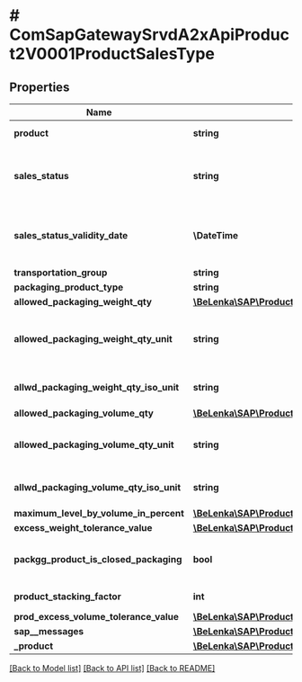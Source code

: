 # # ComSapGatewaySrvdA2xApiProduct2V0001ProductSalesType

## Properties

Name | Type | Description | Notes
------------ | ------------- | ------------- | -------------
**product** | **string** | Product Number | [optional]
**sales_status** | **string** | Cross-Distribution-Chain Material Status | [optional]
**sales_status_validity_date** | **\DateTime** | Date from which the X-distr.-chain Product status is valid | [optional]
**transportation_group** | **string** |  | [optional]
**packaging_product_type** | **string** |  | [optional]
**allowed_packaging_weight_qty** | [**\BeLenka\SAP\ProductODV4\Model\AllowedPkgWt**](AllowedPkgWt.md) |  | [optional]
**allowed_packaging_weight_qty_unit** | **string** | Unit of weight (allowed packaging weight) | [optional]
**allwd_packaging_weight_qty_iso_unit** | **string** | ISO Code for Unit of Measurement | [optional]
**allowed_packaging_volume_qty** | [**\BeLenka\SAP\ProductODV4\Model\AllowedVolume**](AllowedVolume.md) |  | [optional]
**allowed_packaging_volume_qty_unit** | **string** | Volume unit (allowed packaging volume) | [optional]
**allwd_packaging_volume_qty_iso_unit** | **string** | ISO Code for Unit of Measurement | [optional]
**maximum_level_by_volume_in_percent** | [**\BeLenka\SAP\ProductODV4\Model\MaximumLevel**](MaximumLevel.md) |  | [optional]
**excess_weight_tolerance_value** | [**\BeLenka\SAP\ProductODV4\Model\ExcessWeightTolerance**](ExcessWeightTolerance.md) |  | [optional]
**packgg_product_is_closed_packaging** | **bool** | Packaging Material is Closed Packaging | [optional]
**product_stacking_factor** | **int** | Stacking factor | [optional]
**prod_excess_volume_tolerance_value** | [**\BeLenka\SAP\ProductODV4\Model\ExcessVolumeTolerance**](ExcessVolumeTolerance.md) |  | [optional]
**sap__messages** | [**\BeLenka\SAP\ProductODV4\Model\ComSapGatewaySrvdA2xApiProduct2V0001SAPMessage[]**](ComSapGatewaySrvdA2xApiProduct2V0001SAPMessage.md) |  | [optional]
**_product** | [**\BeLenka\SAP\ProductODV4\Model\ComSapGatewaySrvdA2xApiProduct2V0001ProductType**](ComSapGatewaySrvdA2xApiProduct2V0001ProductType.md) |  | [optional]

[[Back to Model list]](../../README.md#models) [[Back to API list]](../../README.md#endpoints) [[Back to README]](../../README.md)
